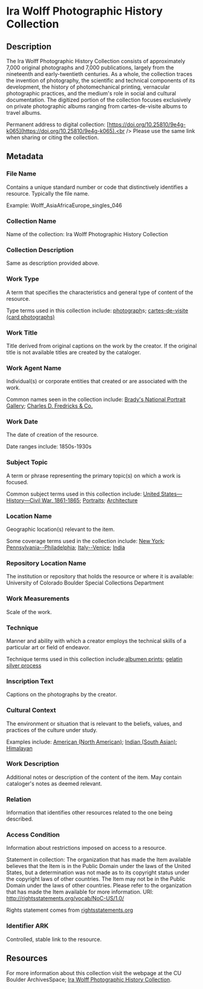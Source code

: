 # Ira Wolff Photographic History Collection
## Description
The Ira Wolff Photographic History Collection consists of approximately 7,000 original photographs and 7,000 publications, largely from the nineteenth and early-twentieth centuries. As a whole, the collection traces the invention of photography, the scientific and technical components of its development, the history of photomechanical printing, vernacular photographic practices, and the medium's role in social and cultural documentation. The digitized portion of the collection focuses exclusively on private photographic albums ranging from cartes-de-visite albums to travel albums. 

Permanent address to digital collection: [https://doi.org/10.25810/9e4g-k065](https://doi.org/10.25810/9e4g-k065).<br /> 
Please use the same link when sharing or citing the collection.
## Metadata
### File Name
Contains a unique standard number or code that distinctively identifies a resource. Typically the file name. 

Example: Wolff_AsiaAfricaEurope_singles_046
### Collection Name
Name of the collection: Ira Wolff Photographic History Collection
### Collection Description
Same as description provided above.
### Work Type
A term that specifies the characteristics and general type of content of the resource. 

Type terms used in this collection include: [photograph](http://vocab.getty.edu/page/aat/300046300)s; [cartes-de-visite (card photographs)](http://vocab.getty.edu/page/aat/300127141)
### Work Title
Title derived from original captions on the work by the creator. If the original title is not available titles are created by the cataloger.
### Work Agent Name
Individual(s) or corporate entities that created or are associated with the work. 

Common names seen in the collection include: [Brady's National Portrait Gallery](http://id.loc.gov/authorities/names/n85307564); [Charles D. Fredricks & Co.](http://id.loc.gov/authorities/names/no2009002447)
### Work Date
The date of creation of the resource. 

Date ranges include: 1850s-1930s
### Subject Topic
A term or phrase representing the primary topic(s) on which a work is focused. 

Common subject terms used in this collection include: [United States—History—Civil War, 1861-1865](http://id.loc.gov/authorities/subjects/sh85140205); [Portraits](http://id.worldcat.org/fast/1072324); [Architecture](http://id.worldcat.org/fast/813346)
### Location Name
Geographic location(s) relevant to the item. 

Some coverage terms used in the collection include: [New York](http://id.worldcat.org/fast/1210280); [Pennsylvania--Philadelphia](http://id.worldcat.org/fast/1204170); [Italy--Venice](http://id.worldcat.org/fast/1204473); [India](http://id.worldcat.org/fast/1210276)
### Repository Location Name
The institution or repository that holds the resource or where it is available: University of Colorado Boulder Special Collections Department
### Work Measurements
Scale of the work.
### Technique
Manner and ability with which a creator employs the technical skills of a particular art or field of endeavor. 

Technique terms used in this collection include:[albumen prints](http://vocab.getty.edu/page/aat/300127121); [gelatin silver process](http://vocab.getty.edu/page/aat/300139114)
### Inscription Text
Captions on the photographs by the creator.
### Cultural Context
The environment or situation that is relevant to the beliefs, values, and practices of the culture under study.

Examples include: [American (North American)](http://vocab.getty.edu/page/aat/300107956); [Indian (South Asian)](http://vocab.getty.edu/page/aat/300018863); [Himalayan](http://vocab.getty.edu/page/aat/300018815)
### Work Description
Additional notes or description of the content of the item. May contain cataloger's notes as deemed relevant.
### Relation
Information that identifies other resources related to the one being described.
### Access Condition
Information about restrictions imposed on access to a resource.

Statement in collection: The organization that has made the Item available believes that the Item is in the Public Domain under the laws of the United States, but a determination was not made as to its copyright status under the copyright laws of other countries. The Item may not be in the Public Domain under the laws of other countries. Please refer to the organization that has made the Item available for more information. URI: http://rightsstatements.org/vocab/NoC-US/1.0/

Rights statement comes from [rightsstatements.org](https://rightsstatements.org/page/1.0/?language=en)
### Identifier ARK
Controlled, stable link to the resource.
## Resources
For more information about this collection visit the webpage at the CU Boulder ArchivesSpace; [Ira Wolff Photographic History Collection](https://archives.colorado.edu/repositories/2/resources/2445).


